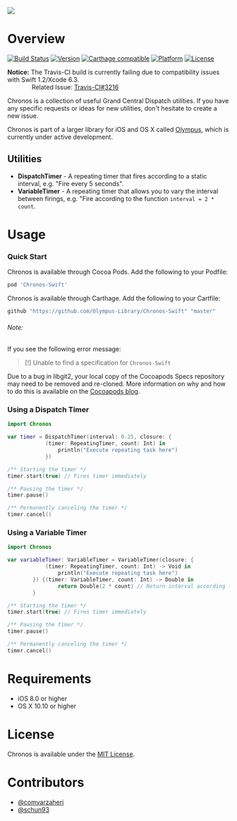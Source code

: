 ![](https://raw.githubusercontent.com/Olympus-Library/Resources/master/chronos-header.png)

# Overview
[![Build Status](https://travis-ci.org/Olympus-Library/Chronos-Swift.svg)](https://travis-ci.org/Olympus-Library/Chronos)
[![Version](http://img.shields.io/cocoapods/v/Chronos-Swift.svg)](http://cocoapods.org/?q=Chronos)
[![Carthage compatible](https://img.shields.io/badge/Carthage-compatible-4BC51D.svg?style=flat)](https://github.com/Olympus-Library/Chronos-Swift)
[![Platform](http://img.shields.io/cocoapods/p/Chronos-Swift.svg)]()
[![License](http://img.shields.io/cocoapods/l/Chronos-Swift.svg)](https://github.com/Olympus-Library/Chronos/blob/master/LICENSE)

**Notice:** The Travis-CI build is currently failing due to compatibility issues with Swift 1.2/Xcode 6.3.
<br />&nbsp;&nbsp;&nbsp;&nbsp;&nbsp;&nbsp;&nbsp;&nbsp;&nbsp;&nbsp;&nbsp;&nbsp;&nbsp;
Related Issue: [Travis-CI#3216](https://github.com/travis-ci/travis-ci/issues/3216)

Chronos is a collection of useful Grand Central Dispatch utilities. If you have any specific requests or ideas for new utilities, don't hesitate to create a new issue.

Chronos is part of a larger library for iOS and OS X called [Olympus](https://github.com/Olympus-Library), which is currently under active development.

## Utilities

* **DispatchTimer** - A repeating timer that fires according to a static interval, e.g. "Fire every 5 seconds".
* **VariableTimer** - A repeating timer that allows you to vary the interval between firings, e.g. "Fire according to the function `interval = 2 * count`. 

# Usage 

### Quick Start

Chronos is available through Cocoa Pods. Add the following to your Podfile:

```ruby
pod 'Chronos-Swift'
```

Chronos is available through Carthage. Add the following to your Cartfile:

```ruby
github "https://github.com/Olympus-Library/Chronos-Swift" "master"
```

###### Note: 

If you see the following error message:

> [!] Unable to find a specification for `Chronos-Swift`

Due to a bug in libgit2, your local copy of the Cocoapods Specs repository may need to be removed and re-cloned. More information on why and how to do this is available on the [Cocoapods blog](http://blog.cocoapods.org/Repairing-Our-Broken-Specs-Repository/).

### Using a Dispatch Timer

```swift
import Chronos

var timer = DispatchTimer(interval: 0.25, closure: {
            (timer: RepeatingTimer, count: Int) in
                println("Execute repeating task here")
            })

/** Starting the timer */
timer.start(true) // Fires timer immediately

/** Pausing the timer */
timer.pause()

/** Permanently canceling the timer */
timer.cancel()

```

### Using a Variable Timer

```swift
import Chronos

var variableTimer: VariableTimer = VariableTimer(closure: { 
            (timer: RepeatingTimer, count: Int) -> Void in
                println("Execute repeating task here")
        }) {(timer: VariableTimer, count: Int) -> Double in
                return Double(2 * count) // Return interval according to function
        }

/** Starting the timer */
timer.start(true) // Fires timer immediately

/** Pausing the timer */
timer.pause()

/** Permanently canceling the timer */
timer.cancel()

```

# Requirements

* iOS 8.0 or higher
* OS X 10.10 or higher

# License 

Chronos is available under the [MIT License](LICENSE).

# Contributors

* [@comyarzaheri](https://github.com/comyarzaheri)
* [@schun93](https://github.com/schun93)
